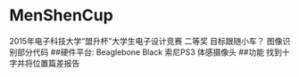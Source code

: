 # MenShenCup
2015年电子科技大学“盟升杯”大学生电子设计竞赛 二等奖  目标跟随小车？   图像识别部分代码
##硬件平台:
Beaglebone Black
索尼PS3 体感摄像头
##功能
找到十字并将位置篇差报告
